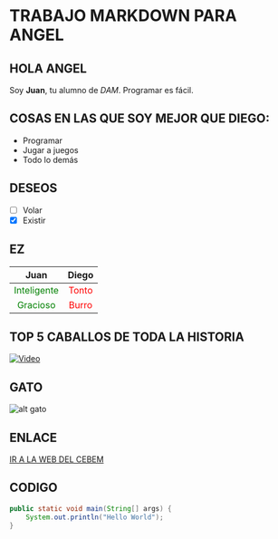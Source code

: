 # TRABAJO MARKDOWN PARA ANGEL

## HOLA ANGEL 
Soy **Juan**, tu alumno de *DAM*. Programar es fácil.

## COSAS EN LAS QUE SOY MEJOR QUE DIEGO:

- Programar
- Jugar a juegos
- Todo lo demás

## DESEOS

- [ ] Volar
- [x] Existir

## EZ

|    Juan       |   Diego       |
|:---------------:|:---------------:|
|  <span style="color:green">Inteligente  |   <span style="color:red">Tonto       |
|   <span style="color:green">Gracioso    |    <span style="color:red">Burro      |

## TOP 5 CABALLOS DE TODA LA HISTORIA

[![Video](https://i.ytimg.com/vi/bm3HyrzLUfs/hq720.jpg?sqp=-oaymwEhCK4FEIIDSFryq4qpAxMIARUAAAAAGAElAADIQj0AgKJD&rs=AOn4CLBVRxTryM4kMzg8vQr-mT27ew08HA)](https://www.youtube.com/watch?v=ox8Xv405qhE)

## GATO

![alt gato](https://estaticos-cdn.prensaiberica.es/clip/4e1211c1-1520-41a7-aabb-42c2e03d1731_alta-libre-aspect-ratio_default_0.jpg)

## ENLACE
[IR A LA WEB DEL CEBEM](https://cebem.es)

## CODIGO

```java
public static void main(String[] args) {
    System.out.println("Hello World");
}
```